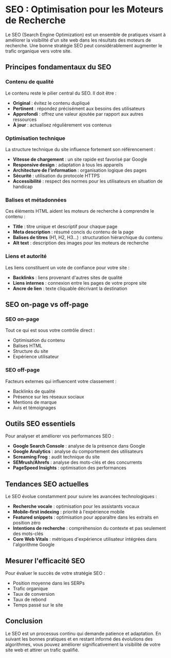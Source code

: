 # SEO : Optimisation pour les Moteurs de Recherche

Le SEO (Search Engine Optimization) est un ensemble de pratiques visant à améliorer la visibilité d'un site web dans les résultats des moteurs de recherche. Une bonne stratégie SEO peut considérablement augmenter le trafic organique vers votre site.

## Principes fondamentaux du SEO

### Contenu de qualité

Le contenu reste le pilier central du SEO. Il doit être :
- **Original** : évitez le contenu dupliqué
- **Pertinent** : répondez précisément aux besoins des utilisateurs
- **Approfondi** : offrez une valeur ajoutée par rapport aux autres ressources
- **À jour** : actualisez régulièrement vos contenus

### Optimisation technique

La structure technique du site influence fortement son référencement :
- **Vitesse de chargement** : un site rapide est favorisé par Google
- **Responsive design** : adaptation à tous les appareils
- **Architecture de l'information** : organisation logique des pages
- **Sécurité** : utilisation du protocole HTTPS
- **Accessibilité** : respect des normes pour les utilisateurs en situation de handicap

### Balises et métadonnées

Ces éléments HTML aident les moteurs de recherche à comprendre le contenu :
- **Title** : titre unique et descriptif pour chaque page
- **Meta description** : résumé concis du contenu de la page
- **Balises de titres** (H1, H2, H3...) : structuration hiérarchique du contenu
- **Alt text** : description des images pour les moteurs de recherche

### Liens et autorité

Les liens constituent un vote de confiance pour votre site :
- **Backlinks** : liens provenant d'autres sites de qualité
- **Liens internes** : connexion entre les pages de votre propre site
- **Ancre de lien** : texte cliquable décrivant la destination

## SEO on-page vs off-page

### SEO on-page
Tout ce qui est sous votre contrôle direct :
- Optimisation du contenu
- Balises HTML
- Structure du site
- Expérience utilisateur

### SEO off-page
Facteurs externes qui influencent votre classement :
- Backlinks de qualité
- Présence sur les réseaux sociaux
- Mentions de marque
- Avis et témoignages

## Outils SEO essentiels

Pour analyser et améliorer vos performances SEO :
- **Google Search Console** : analyse de la présence dans Google
- **Google Analytics** : analyse du comportement des utilisateurs
- **Screaming Frog** : audit technique du site
- **SEMrush/Ahrefs** : analyse des mots-clés et des concurrents
- **PageSpeed Insights** : optimisation des performances

## Tendances SEO actuelles

Le SEO évolue constamment pour suivre les avancées technologiques :
- **Recherche vocale** : optimisation pour les assistants vocaux
- **Mobile-first indexing** : priorité à l'expérience mobile
- **Featured snippets** : optimisation pour apparaître dans les extraits en position zéro
- **Intentions de recherche** : compréhension du contexte et pas seulement des mots-clés
- **Core Web Vitals** : métriques d'expérience utilisateur intégrées dans l'algorithme Google

## Mesurer l'efficacité SEO

Pour évaluer le succès de votre stratégie SEO :
- Position moyenne dans les SERPs
- Trafic organique
- Taux de conversion
- Taux de rebond
- Temps passé sur le site

## Conclusion

Le SEO est un processus continu qui demande patience et adaptation. En suivant les bonnes pratiques et en restant informé des évolutions des algorithmes, vous pouvez améliorer significativement la visibilité de votre site web et attirer un trafic qualifié.
